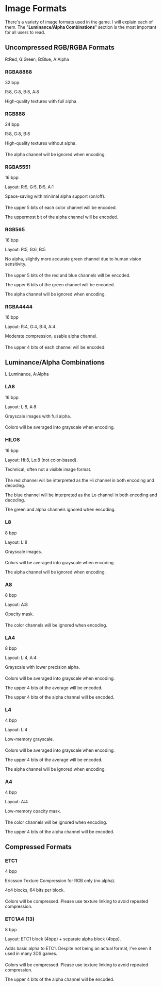 # Image Formats
 There's a variety of image formats used in the game. I will explain each of them. The "**Luminance/Alpha Combinations**" section is the most important for all users to read.

## Uncompressed RGB/RGBA Formats
 R:Red, G:Green, B:Blue, A:Alpha

### RGBA8888
 32 bpp

 R:8, G:8, B:8, A:8

 High-quality textures with full alpha.

#### 

### RGB888
 24 bpp

 R:8, G:8, B:8

 High-quality textures without alpha.

#### 
 The alpha channel will be ignored when encoding.
#### 
### RGBA5551
 16 bpp

 Layout: R:5, G:5, B:5, A:1

 Space-saving with minimal alpha support (on/off).

#### 
 The upper 5 bits of each color channel will be encoded.

 The uppermost bit of the alpha channel will be encoded.

#### 
### RGB565
 16 bpp

 Layout: R:5, G:6, B:5

 No alpha, slightly more accurate green channel due to human vision sensitivity.

#### 
 The upper 5 bits of the red and blue channels will be encoded.

 The upper 6 bits of the green channel will be encoded.

 The alpha channel will be ignored when encoding.

#### 
### RGBA4444
 16 bpp

 Layout: R:4, G:4, B:4, A:4

 Moderate compression, usable alpha channel.

#### 
 The upper 4 bits of each channel will be encoded.

#### 
## Luminance/Alpha Combinations
 L:Luminance, A:Alpha

### LA8
 16 bpp

 Layout: L:8, A:8
 
 Grayscale images with full alpha.

#### 
 Colors will be averaged into grayscale when encoding.

#### 
### HILO8
 16 bpp

 Layout: Hi:8, Lo:8 (not color-based).

 Technical; often not a visible image format.

#### 
 The red channel will be interpreted as the Hi channel in both encoding and decoding.

 The blue channel will be interpreted as the Lo channel in both encoding and decoding.

 The green and alpha channels ignored when encoding.

#### 
### L8
 8 bpp

 Layout: L:8

 Grayscale images.

#### 
 Colors will be averaged into grayscale when encoding.

 The alpha channel will be ignored when encoding.

#### 
### A8
 8 bpp

 Layout: A:8

 Opacity mask.

#### 
 The color channels will be ignored when encoding.

#### 
### LA4
 8 bpp

 Layout: L:4, A:4

 Grayscale with lower precision alpha.

#### 
 Colors will be averaged into grayscale when encoding.

 The upper 4 bits of the average will be encoded.

 The upper 4 bits of the alpha channel will be encoded.

#### 
### L4
 4 bpp

 Layout: L:4

 Low-memory grayscale.

#### 
 Colors will be averaged into grayscale when encoding.

 The upper 4 bits of the average will be encoded.

 The alpha channel will be ignored when encoding.

#### 
### A4
 4 bpp

 Layout: A:4

 Low-memory opacity mask.

#### 
 The color channels will be ignored when encoding.

 The upper 4 bits of the alpha channel will be encoded.

#### 
## Compressed Formats
### ETC1
 4 bpp

 Ericsson Texture Compression for RGB only (no alpha).

 4x4 blocks, 64 bits per block.

#### 
 Colors will be compressed. Please use texture linking to avoid repeated compression.

#### 
### ETC1A4 (13)
 8 bpp

 Layout: ETC1 block (4bpp) + separate alpha block (4bpp).

 Adds basic alpha to ETC1. Despite not being an actual format, I've seen it used in many 3DS games.

#### 
 Colors will be compressed. Please use texture linking to avoid repeated compression.
 
 The upper 4 bits of the alpha channel will be encoded.